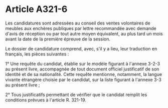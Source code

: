 # Article A321-6

Les candidatures sont adressées au conseil des ventes volontaires de meubles aux enchères publiques par lettre recommandée avec demande d'avis de réception ou par tout autre moyen équivalent, au plus tard un mois avant la date de la première épreuve de la session.

Le dossier de candidature comprend, avec, s'il y a lieu, leur traduction en français, les pièces suivantes :

1° Une requête du candidat, établie sur le modèle figurant à l'annexe 3-2-3 au présent livre, accompagnée de tout document officiel justificatif de son identité et de sa nationalité. Cette requête mentionne, notamment, la langue vivante étrangère choisie par le candidat, sur la liste figurant à l'annexe 3-3 au présent livre ;

2° Tous justificatifs permettant de vérifier que le candidat remplit les conditions prévues à l'article R. 321-19.
